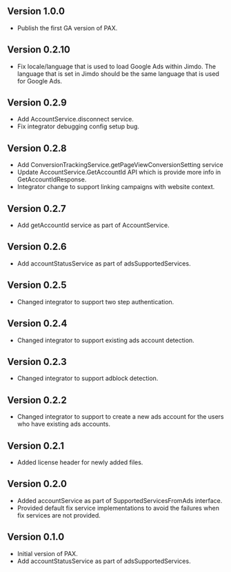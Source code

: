 ## Version 1.0.0
* Publish the first GA version of PAX.

## Version 0.2.10
* Fix locale/language that is used to load Google Ads within Jimdo. The language that is set in Jimdo should be the same language that is used for Google Ads.
  
## Version 0.2.9
* Add AccountService.disconnect service.
* Fix integrator debugging config setup bug.

## Version 0.2.8
* Add ConversionTrackingService.getPageViewConversionSetting service
* Update AccountService.GetAccountId API which is provide more info in
  GetAccountIdResponse.
* Integrator change to support linking campaigns with website context.

## Version 0.2.7
* Add getAccountId service as part of AccountService.

## Version 0.2.6
* Add accountStatusService as part of adsSupportedServices.

## Version 0.2.5
* Changed integrator to support two step authentication.

## Version 0.2.4
* Changed integrator to support existing ads account detection.

## Version 0.2.3
* Changed integrator to support adblock detection.

## Version 0.2.2
* Changed integrator to support to create a new ads account for the users who have existing ads accounts.

## Version 0.2.1
* Added license header for newly added files.

## Version 0.2.0
* Added accountService as part of SupportedServicesFromAds interface.
* Provided default fix service implementations to avoid the failures when fix services are not provided.

## Version 0.1.0
* Initial version of PAX.
* Add accountStatusService as part of adsSupportedServices.
